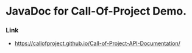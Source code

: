 # JavaDoc for Call-Of-Project Demo.

### Link
  - https://callofproject.github.io/Call-of-Project-API-Documentation/
